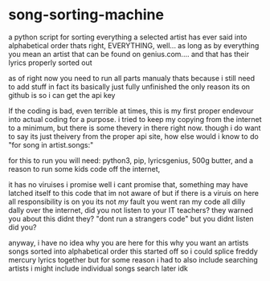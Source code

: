 # song-sorting-machine
a python script for sorting everything a selected artist has ever said into alphabetical order
thats right, EVERYTHING, well...
as long as by everything you mean an artist that can be found on genius.com....
and that has their lyrics properly sorted out

as of right now you need to run all parts manualy 
thats because i still need to add stuff
in fact its basically just fully unfinished
the only reason its on github is so i can get the api key

If the coding is bad,
even terrible at times,
this is my first proper endevour into actual coding for a purpose.
i tried to keep my copying from the internet to a minimum, but there is some thevery in there right now.
though i do want to say its just theivery from the proper api site, how else would i know to do "for song in artist.songs:"

for this to run you will need:
python3,
pip,
lyricsgenius,
500g butter,
and a reason to run some kids code off the internet,

it has no viruises i promise
well i cant promise that, something may have latched itself to this code that im not aware of
but if there is a viruis on here all responsibility is on you
its not _my_ fault you went ran my code all dilly dally over the internet, did you not listen to your IT teachers?
they warned you about this didnt they?
"dont run a strangers code"
but you didnt listen did you?

anyway, i have no idea why you are here for this
why you want an artists songs sorted into alphabetical order
this started off so i could splice freddy mercury lyrics together
but  for some reason i had to also include searching artists
i might include individual songs search later idk
